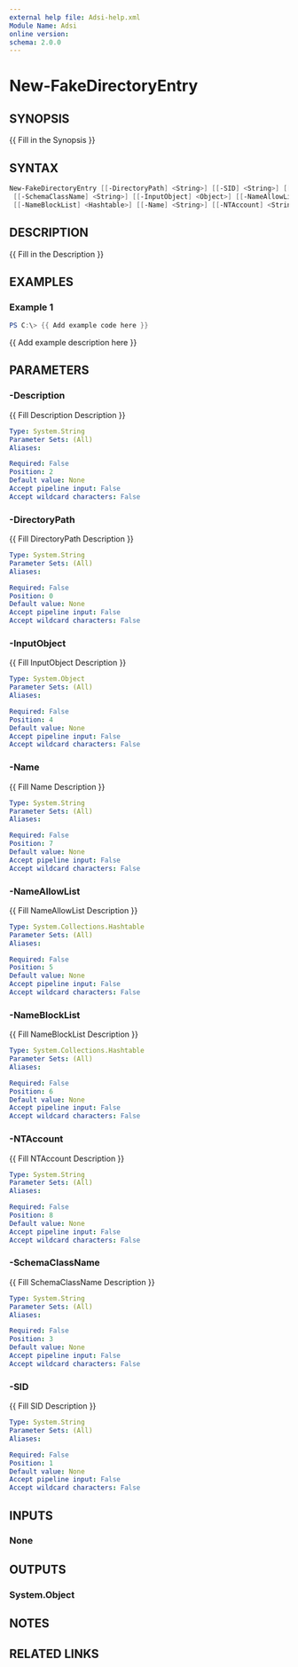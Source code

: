 ```yaml
---
external help file: Adsi-help.xml
Module Name: Adsi
online version:
schema: 2.0.0
---
```


# New-FakeDirectoryEntry

## SYNOPSIS
{{ Fill in the Synopsis }}

## SYNTAX

```powershell
New-FakeDirectoryEntry [[-DirectoryPath] <String>] [[-SID] <String>] [[-Description] <String>]
 [[-SchemaClassName] <String>] [[-InputObject] <Object>] [[-NameAllowList] <Hashtable>]
 [[-NameBlockList] <Hashtable>] [[-Name] <String>] [[-NTAccount] <String>]
```

## DESCRIPTION
{{ Fill in the Description }}

## EXAMPLES

### Example 1
```powershell
PS C:\> {{ Add example code here }}
```

{{ Add example description here }}

## PARAMETERS

### -Description
{{ Fill Description Description }}

```yaml
Type: System.String
Parameter Sets: (All)
Aliases:

Required: False
Position: 2
Default value: None
Accept pipeline input: False
Accept wildcard characters: False
```

### -DirectoryPath
{{ Fill DirectoryPath Description }}

```yaml
Type: System.String
Parameter Sets: (All)
Aliases:

Required: False
Position: 0
Default value: None
Accept pipeline input: False
Accept wildcard characters: False
```

### -InputObject
{{ Fill InputObject Description }}

```yaml
Type: System.Object
Parameter Sets: (All)
Aliases:

Required: False
Position: 4
Default value: None
Accept pipeline input: False
Accept wildcard characters: False
```

### -Name
{{ Fill Name Description }}

```yaml
Type: System.String
Parameter Sets: (All)
Aliases:

Required: False
Position: 7
Default value: None
Accept pipeline input: False
Accept wildcard characters: False
```

### -NameAllowList
{{ Fill NameAllowList Description }}

```yaml
Type: System.Collections.Hashtable
Parameter Sets: (All)
Aliases:

Required: False
Position: 5
Default value: None
Accept pipeline input: False
Accept wildcard characters: False
```

### -NameBlockList
{{ Fill NameBlockList Description }}

```yaml
Type: System.Collections.Hashtable
Parameter Sets: (All)
Aliases:

Required: False
Position: 6
Default value: None
Accept pipeline input: False
Accept wildcard characters: False
```

### -NTAccount
{{ Fill NTAccount Description }}

```yaml
Type: System.String
Parameter Sets: (All)
Aliases:

Required: False
Position: 8
Default value: None
Accept pipeline input: False
Accept wildcard characters: False
```

### -SchemaClassName
{{ Fill SchemaClassName Description }}

```yaml
Type: System.String
Parameter Sets: (All)
Aliases:

Required: False
Position: 3
Default value: None
Accept pipeline input: False
Accept wildcard characters: False
```

### -SID
{{ Fill SID Description }}

```yaml
Type: System.String
Parameter Sets: (All)
Aliases:

Required: False
Position: 1
Default value: None
Accept pipeline input: False
Accept wildcard characters: False
```

## INPUTS

### None
## OUTPUTS

### System.Object
## NOTES

## RELATED LINKS

